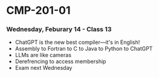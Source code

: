 # CMP-201-01
### Wednesday, Feburary 14 - Class 13

- ChatGPT is the new best compiler—it's in English!
- Assembly to Fortran to C to Java to Python to ChatGPT
- LLMs are like cameras
- Derefrencing to access membership
- Exam next Wednesday